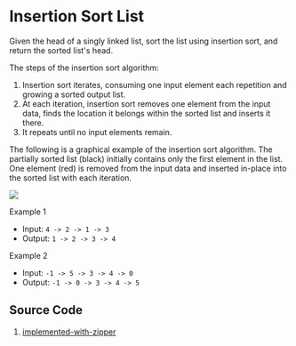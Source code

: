 # Insertion Sort List

Given the head of a singly linked list, sort the list using insertion sort, and return the sorted list's head.

The steps of the insertion sort algorithm:

1. Insertion sort iterates, consuming one input element each repetition and growing a sorted output list.
2. At each iteration, insertion sort removes one element from the input data, finds the location it belongs within the sorted list and inserts it there.
3. It repeats until no input elements remain.

The following is a graphical example of the insertion sort algorithm. The partially sorted list (black) initially contains only the first element in the list. One element (red) is removed from the input data and inserted in-place into the sorted list with each iteration.

![](https://upload.wikimedia.org/wikipedia/commons/0/0f/Insertion-sort-example-300px.gif)

Example 1

* Input: `4 -> 2 -> 1 -> 3`
* Output: `1 -> 2 -> 3 -> 4`

Example 2

* Input: `-1 -> 5 -> 3 -> 4 -> 0`
* Output: `-1 -> 0 -> 3 -> 4 -> 5`

## Source Code

1. [implemented-with-zipper](./src/m0147_zipper.py)
